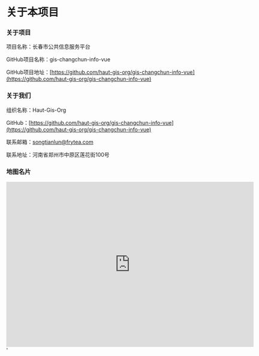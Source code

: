 # 关于本项目
### 关于项目

项目名称：长春市公共信息服务平台

GitHub项目名称：gis-changchun-info-vue

GitHub项目地址：[https://github.com/haut-gis-org/gis-changchun-info-vue](https://github.com/haut-gis-org/gis-changchun-info-vue)

### 关于我们

组织名称：Haut-Gis-Org

GitHub：[https://github.com/haut-gis-org/gis-changchun-info-vue](https://github.com/haut-gis-org/gis-changchun-info-vue)

联系邮箱：songtianlun@frytea.com

联系地址：河南省郑州市中原区莲花街100号

### 地图名片

<iframe width='660' height='440' frameborder='0' scrolling='no' marginheight='0' marginwidth='0' src='http://f.amap.com/1nLqy_06D6TrS'></iframe>'
